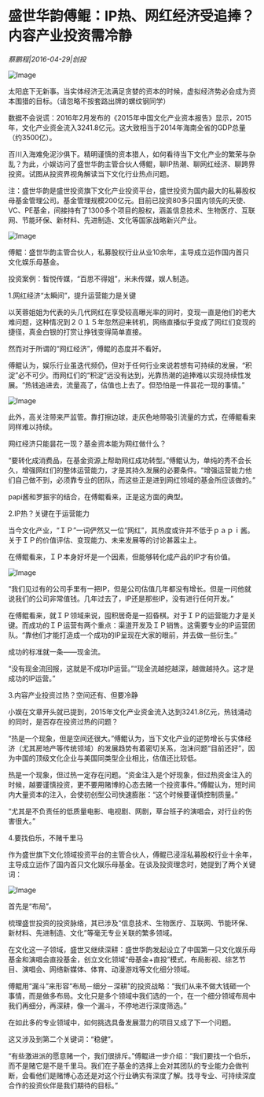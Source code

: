 # 盛世华韵傅鲲：IP热、网红经济受追捧？ 内容产业投资需冷静

*蔡鹏程|2016-04-29|创投*

![Image](http://p3.pstatp.com/large/66bf0001e0a7369772cb)

太阳底下无新事。当实体经济无法满足贪婪的资本的时候，虚拟经济势必会成为资本围猎的目标。（请忽略不按套路出牌的螺纹钢同学）

数据不会说谎：2016年2月发布的《2015年中国文化产业资本报告》显示，2015年，文化产业资金流入3241.8亿元。这大致相当于2014年海南全省的GDP总量（约3500亿）。

百川入海难免泥沙俱下。精明谨慎的资本猎人，如何看待当下文化产业的繁荣与杂乱？为此，小娱访问了盛世华韵主管合伙人傅鲲，聊IP热潮、聊网红经济、聊跨界投资。试图从投资界视角解读当下文化行业热点问题。

注：盛世华韵是盛世投资旗下文化产业投资平台，盛世投资为国内最大的私募股权母基金管理公司。基金管理规模200亿元。目前已投资80多只国内领先的天使、VC、PE基金，间接持有了1300多个项目的股权，涵盖信息技术、生物医疗、互联网、节能环保、新材料、先进制造、文化等国家战略新兴产业。

![Image](http://p2.pstatp.com/large/66bd00022435dc11e4ed)

傅鲲：盛世华韵主管合伙人，私募股权行业从业10余年，主导成立运作国内首只文化娱乐母基金。

投资案例：皙悦传媒，“百思不得姐”，米未传媒，娱人制造。

1.网红经济“太瞬间”，提升运营能力是关键

以芙蓉姐姐为代表的头几代网红在享受较高曝光率的同时，变现一直是他们的老大难问题，这种情况到２０１５年忽然迎来转机，网络直播似乎变成了网红们变现的捷径，真金白银的打赏让挣钱变得简单直接。

然而对于所谓的“网红经济”，傅鲲的态度并不看好。

傅鲲认为，娱乐行业虽迭代频仍，但对于任何行业来说若想有可持续的发展，“积淀”必不可少。而网红们的“积淀”远没有达到，光靠热潮的追捧难以实现持续性发展。“热钱追进去，流量高了，估值也上去了。但恐怕是一件昙花一现的事情。”

![Image](http://p2.pstatp.com/large/66bf0001e0a98e088554)

此外，高关注带来严监管。靠打擦边球，走灰色地带吸引流量的方式，在傅鲲看来同样难以持续。

网红经济只能昙花一现？基金资本能为网红做什么？

“要转化成消费品，在基金资源上帮助网红成功转型。”傅鲲认为，单纯的秀不会长久，增强网红们的整体运营能力，才是其持久发展的必要条件。“增强运营能力他们自己做不到，必须靠专业的团队，而这些正是进到网红领域的基金所应该做的。”

papi酱和罗振宇的结合，在傅鲲看来，正是这方面的典型。

2.IP热？关键在于运营能力

当今文化产业，“ＩＰ”一词俨然又一位“网红”，其热度或许并不低于ｐａｐｉ酱。关于ＩＰ的价值评估、变现能力、未来发展等的讨论甚嚣尘上。

在傅鲲看来，ＩＰ本身好坏是一个因素，但能够转化成产品的IP才有价值。

![Image](http://p1.pstatp.com/large/66bf0001e0ab824302c6)

“我们见过有的公司手里有一把IP，但是公司估值几年都没有增长。但是一问他就说我们的公司非常值钱。几年过去了，IP还是那些IP，没有进行任何开发。”

在傅鲲看来，就ＩＰ领域来说，囤积居奇是一招昏棋。对于ＩＰ的运营能力才是关键。而成功的ＩＰ运营有两个重点：渠道开发及ＩＰ销售。这需要专业的IP运营团队。“靠他们才能打造成一个成功的IP呈现在大家的眼前，并去做一些衍生。”

成功的标准就一条——现金流。

“没有现金流回报，这就是不成功IP运营。”“现金流越挖越深，越做越持久。这才是成功的IP运营。”

3.内容产业投资过热？空间还有、但要冷静

小娱在文章开头就已提到，2015年文化产业资金流入达到3241.8亿元，热钱涌动的同时，是否存在投资过热的问题？

“热是一个现象，但是空间还很大。”傅鲲认为，当下文化产业的逆势增长与实体经济（尤其房地产等传统领域）的发展趋势有着密切关系，泡沫问题“目前还好”，因为中国的顶级文化企业与美国同类型企业相比，估值还比较低。

热是一个现象，但过热一定存在问题。“资金注入是个好现象，但过热资金注入的时候，越要谨慎投资，更不要用赌博的心态去赌一个投资事件。”傅鲲认为，短时间内大量资本的注入，会使初创型公司快速膨胀：“这个时候要谨慎控制质量。”

“尤其是不负责任的低质量电影、电视剧、网剧，草台班子的演唱会，对行业的伤害很大。”

4.要找伯乐，不赌千里马

作为盛世旗下文化领域投资平台的主管合伙人，傅鲲已浸淫私募股权行业十余年，主导成立运作了国内首只文化娱乐母基金。在谈及投资理念时，她提到了两个关键词：

![Image](http://p3.pstatp.com/large/66bf0001e0a821a334e6)

首先是“布局”。

梳理盛世投资的投资脉络，其已涉及“信息技术、生物医疗、互联网、节能环保、新材料、先进制造、文化”等毫无专业关联的繁多领域。

在文化这一子领域，盛世又继续深耕：盛世华韵发起设立了中国第一只文化娱乐母基金和演唱会直投基金，创立文化领域“母基金+直投”模式，布局影视、综艺节目、演唱会、网络新媒体、体育、动漫游戏等文化细分领域。

傅鲲用“漏斗”来形容“布局－细分－深耕”的投资战略：“我们从来不做大钱砸一个事情，而是做多布局。文化只是多个领域中我们选的一个，在一个细分领域布局中我们再细分，再深耕，像一个漏斗，不停地进行深度筛选。”

在如此多的专业领域中，如何挑选具备发展潜力的项目又成了下一个问题。

这又涉及到第二个关键词：“稳健”。

“有些激进派的愿意赌一个，我们很排斥。”傅鲲进一步介绍：“我们要找一个伯乐，而不是赌它是不是千里马。我们在子基金的选择上会对其团队的专业能力会做判断，会看他们是赌博心态还是对这个行业确实有深度了解。找寻专业、可持续深度合作的投资伙伴是我们期待的目标。”

